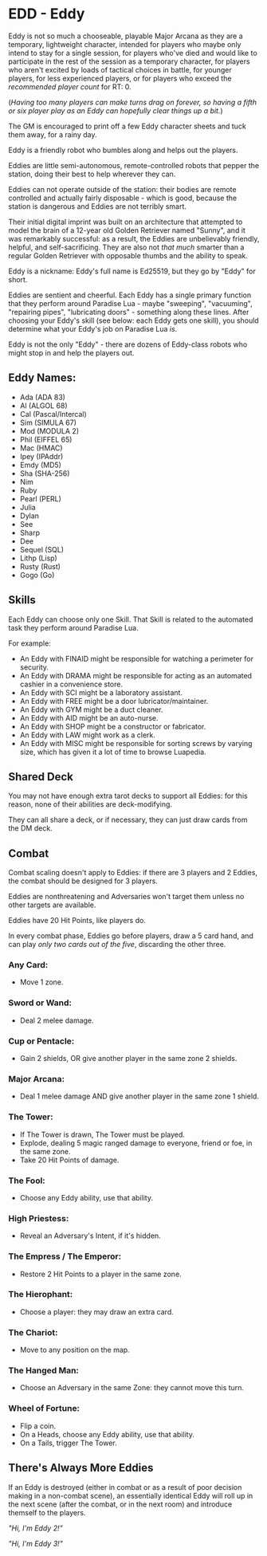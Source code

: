 # EDD - Eddy

Eddy is not so much a chooseable, playable Major Arcana as they are a temporary, lightweight character, intended
for players who maybe only intend to stay for a single session, for players who've died and
would like to participate in the rest of the session as a temporary character,
for players who aren't excited by loads of tactical choices in battle,
for younger players, for less experienced players,
or for players who exceed the _recommended player count_ for RT: 0.

(_Having too many players can make turns drag on forever, so having a fifth or six player play as an Eddy can hopefully clear things up a bit._)

The GM is encouraged to print off a few Eddy character sheets and tuck them away, for a rainy day.

Eddy is a friendly robot who bumbles along and helps out the players.

Eddies are little semi-autonomous, remote-controlled robots that pepper the station,
doing their best to help wherever they can.

Eddies can not operate outside of the station: their bodies are remote controlled and
actually fairly disposable - which is good, because the station is dangerous and Eddies
are not terribly smart.

Their initial digital imprint was built on an architecture that attempted to model the brain
of a 12-year old Golden Retriever named "Sunny", and it was remarkably successful: as a result,
the Eddies are unbelievably friendly, helpful, and self-sacrificing. They are also not
_that much_ smarter than a regular Golden Retriever with opposable thumbs and the ability to speak.

Eddy is a nickname: Eddy's full name is Ed25519, but they go by "Eddy" for short.

Eddies are sentient and cheerful. Each Eddy has a single primary function that they perform around
Paradise Lua - maybe "sweeping", "vacuuming", "repairing pipes", "lubricating doors" - something along
these lines. After choosing your Eddy's skill (see below: each Eddy gets one skill), you should determine
what your Eddy's job on Paradise Lua _is_.

Eddy is not the only "Eddy" - there are dozens of Eddy-class robots who might stop in and help the players out.


## Eddy Names:

* Ada (ADA 83)
* Al (ALGOL 68)
* Cal (Pascal/Intercal)
* Sim (SIMULA 67)
* Mod (MODULA 2)
* Phil (EIFFEL 65)
* Mac (HMAC)
* Ipey (IPAddr)
* Emdy (MD5)
* Sha (SHA-256)
* Nim
* Ruby
* Pearl (PERL)
* Julia
* Dylan
* See
* Sharp
* Dee
* Sequel (SQL)
* Lithp (Lisp)
* Rusty (Rust)
* Gogo (Go)

## Skills

Each Eddy can choose only one Skill. That Skill is related to the automated task they perform around Paradise Lua.

For example:

* An Eddy with FINAID might be responsible for watching a perimeter for security.
* An Eddy with DRAMA might be responsible for acting as an automated cashier in a convenience store.
* An Eddy with SCI might be a laboratory assistant.
* An Eddy with FREE might be a door lubricator/maintainer.
* An Eddy with GYM might be a duct cleaner.
* An Eddy with AID might be an auto-nurse.
* An Eddy with SHOP might be a constructor or fabricator.
* An Eddy with LAW might work as a clerk.
* An Eddy with MISC might be responsible for sorting screws by varying size, which has given it a lot of time to browse Luapedia.

## Shared Deck

You may not have enough extra tarot decks to support all Eddies: for this reason, none of their abilities are deck-modifying.

They can all share a deck, or if necessary, they can just draw cards from the DM deck.

## Combat

Combat scaling doesn't apply to Eddies: if there are 3 players and 2 Eddies, the combat should be designed for 3 players.

Eddies are nonthreatening and Adversaries won't target them unless no other targets are available.

Eddies have 20 Hit Points, like players do.

In every combat phase, Eddies go before players, draw a 5 card hand, and can play _only two cards out of the five_, discarding the other three.

### Any Card:
* Move 1 zone.

### Sword or Wand:
* Deal 2 melee damage.

### Cup or Pentacle:
* Gain 2 shields, OR give another player in the same zone 2 shields.

### Major Arcana:
* Deal 1 melee damage AND give another player in the same zone 1 shield.

### The Tower:
* If The Tower is drawn, The Tower must be played.
* Explode, dealing 5 magic ranged damage to everyone, friend or foe, in the same zone.
* Take 20 Hit Points of damage.

### The Fool:
* Choose any Eddy ability, use that ability.

### High Priestess:
* Reveal an Adversary's Intent, if it's hidden.

### The Empress / The Emperor:
* Restore 2 Hit Points to a player in the same zone.

### The Hierophant:
* Choose a player: they may draw an extra card.

### The Chariot:
* Move to any position on the map.

### The Hanged Man:
* Choose an Adversary in the same Zone: they cannot move this turn.

### Wheel of Fortune:
* Flip a coin.
* On a Heads, choose any Eddy ability, use that ability.
* On a Tails, trigger The Tower.

## There's Always More Eddies

If an Eddy is destroyed (either in combat or as a result of poor decision making in a non-combat scene), an essentially
identical Eddy will roll up in the next scene (after the combat, or in the next room) and introduce themself to the players.

_"Hi, I'm Eddy 2!"_

_"Hi, I'm Eddy 3!"_
